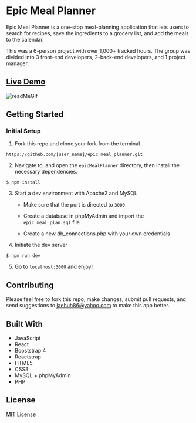 # Epic Meal Planner

Epic Meal Planner is a one-stop meal-planning application that lets users to search for recipes, save the ingredients to a grocery list, and add the meals to the calendar.

This was a 6-person project with over 1,000+ tracked hours.
The group was divided into 3 front-end developers, 2-back-end developers, and 1 project manager.

## [Live Demo](https://http://epicmealplanner.jaehuh.network//)
![readMeGif](./server/public/image/readMe.gif)


## Getting Started

### Initial Setup

1. Fork this repo and clone your fork from the terminal.

```https://github.com/[user_name]/epic_meal_planner.git```

2. Navigate to, and open the `epicMealPlanner` directory, then install the necessary dependencies.

``` $ npm install ```

3. Start a dev environment with Apache2 and MySQL
   * Make sure that the port is directed to ```3000```

   * Create a database in phpMyAdmin and import the `epic_meal_plan.sql` file

   * Create a new db_connections.php with your own credentials

4. Initiate the dev server

``` $ npm run dev ```

5. Go to `localhost:3000` and enjoy!

## Contributing

Please feel free to fork this repo, make changes, submit pull requests, and send suggestions to jaehuh86@yahoo.com to make this app better.

## Built With

* JavaScript
* React
* Booststrap 4
* Reactstrap
* HTML5
* CSS3
* MySQL + phpMyAdmin
* PHP

## License
[MIT License](https://opensource.org/licenses/mit-license.php)

